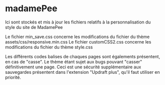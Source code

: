 # madamePee
Ici sont stockés et mis à jour les fichiers relatifs à la personnalisation du style du site de MadamePee

Le fichier min_save.css concerne les modifications du fichier du thème assets/css/responsive.min.css
Le fichier customCSS2.css concerne les modifications du fichier du thème style.css

Les différents codes balises de chaques pages sont égalements présentent, en cas de "casse". Le thème étant sujet aux bugs pouvant "casser" définitivement une page. Ceci est une sécurité supplémentaire aux sauvegardes présentent dans l'extension "Updraft plus", qu'il faut utiliser en priorité. 
